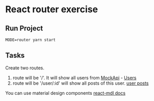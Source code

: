 # React router exercise


## Run Project
`MODE=router yarn start`

## Tasks

Create two routes.
1. route will be '/'. It will show all users from [MockApi](https://jsonplaceholder.typicode.com/) - [Users](https://jsonplaceholder.typicode.com/users)
2. route will be '/user/:id' will show all posts of this user. [user posts](https://jsonplaceholder.typicode.com/posts?userId=1)

You can use material design components [react-mdl docs](https://react-mdl.github.io/react-mdl/components/)
